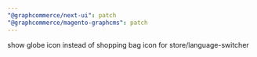 ```yaml
---
"@graphcommerce/next-ui": patch
"@graphcommerce/magento-graphcms": patch
---
```


show globe icon instead of shopping bag icon for store/language-switcher
